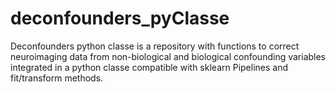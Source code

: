# deconfounders_pyClasse
Deconfounders python classe is a repository with functions to correct neuroimaging data from non-biological and biological confounding variables integrated in a python classe compatible with sklearn Pipelines and fit/transform methods.
